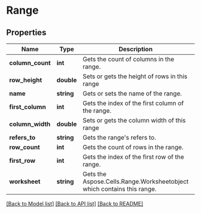 # Range

## Properties
Name | Type | Description | Notes
------------ | ------------- | ------------- | -------------
**column_count** | **int** | Gets the count of columns in the range. | 
**row_height** | **double** | Sets or gets the height of rows in this range | 
**name** | **string** | Gets or sets the name of the range. | [optional] 
**first_column** | **int** | Gets the index of the first column of the range. | 
**column_width** | **double** | Sets or gets the column width of this range | 
**refers_to** | **string** | Gets the range&#39;s refers to. | [optional] 
**row_count** | **int** | Gets the count of rows in the range. | 
**first_row** | **int** | Gets the index of the first row of the range. | 
**worksheet** | **string** | Gets the Aspose.Cells.Range.Worksheetobject which contains this range. | [optional] 

[[Back to Model list]](../README.md#documentation-for-models) [[Back to API list]](../README.md#documentation-for-api-endpoints) [[Back to README]](../README.md)


